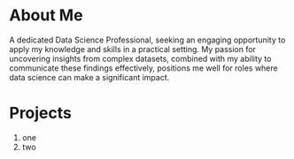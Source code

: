 
# About Me
A dedicated Data Science Professional, seeking an engaging opportunity to apply my knowledge and skills in a 
practical setting. My passion for uncovering insights from complex datasets, combined with my ability to 
communicate these findings effectively, positions me well for roles where data science can make a significant 
impact.

# Projects
1. one
2. two

